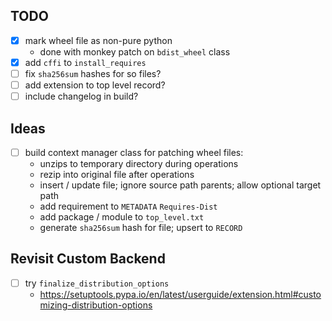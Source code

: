 ## TODO
- [x] mark wheel file as non-pure python
  - done with monkey patch on `bdist_wheel` class
- [x] add `cffi` to `install_requires`
- [ ] fix `sha256sum` hashes for so files?
- [ ] add extension to top level record?
- [ ] include changelog in build?

## Ideas
- [ ] build context manager class for patching wheel files:
  - unzips to temporary directory during operations
  - rezip into original file after operations
  - insert / update file; ignore source path parents; allow optional target path
  - add requirement to `METADATA` `Requires-Dist`
  - add package / module to `top_level.txt`
  - generate `sha256sum` hash for file; upsert to `RECORD`

## Revisit Custom Backend
- [ ] try `finalize_distribution_options`
  - https://setuptools.pypa.io/en/latest/userguide/extension.html#customizing-distribution-options
